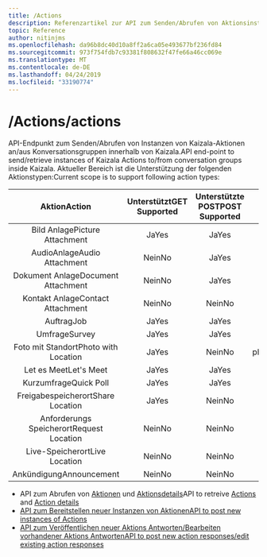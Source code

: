 ```yaml
---
title: /Actions
description: Referenzartikel zur API zum Senden/Abrufen von Aktionsinstanzen
topic: Reference
author: nitinjms
ms.openlocfilehash: da96b8dc40d10a8ff2a6ca05e493677bf236fd84
ms.sourcegitcommit: 973f754fdb7c93381f808632f47fe66a46cc069e
ms.translationtype: MT
ms.contentlocale: de-DE
ms.lasthandoff: 04/24/2019
ms.locfileid: "33190774"
---
```

# <a name="actions"></a><span data-ttu-id="844b5-103">/Actions</span><span class="sxs-lookup"><span data-stu-id="844b5-103">/actions</span></span>
<span data-ttu-id="844b5-104">API-Endpunkt zum Senden/Abrufen von Instanzen von Kaizala-Aktionen an/aus Konversationsgruppen innerhalb von Kaizala.</span><span class="sxs-lookup"><span data-stu-id="844b5-104">API end-point to send/retrieve instances of Kaizala Actions to/from conversation groups inside Kaizala.</span></span> <span data-ttu-id="844b5-105">Aktueller Bereich ist die Unterstützung der folgenden Aktionstypen:</span><span class="sxs-lookup"><span data-stu-id="844b5-105">Current scope is to support following action types:</span></span>

| <span data-ttu-id="844b5-106">Aktion</span><span class="sxs-lookup"><span data-stu-id="844b5-106">Action</span></span> | <span data-ttu-id="844b5-107">Unterstützt</span><span class="sxs-lookup"><span data-stu-id="844b5-107">GET Supported</span></span> | <span data-ttu-id="844b5-108">Unterstützte POST</span><span class="sxs-lookup"><span data-stu-id="844b5-108">POST Supported</span></span> | <span data-ttu-id="844b5-109">Id</span><span class="sxs-lookup"><span data-stu-id="844b5-109">Id</span></span> |
| :---: | :---: | :---: | :---: |
| <span data-ttu-id="844b5-110">Bild Anlage</span><span class="sxs-lookup"><span data-stu-id="844b5-110">Picture Attachment</span></span> | <span data-ttu-id="844b5-111">Ja</span><span class="sxs-lookup"><span data-stu-id="844b5-111">Yes</span></span> | <span data-ttu-id="844b5-112">Ja</span><span class="sxs-lookup"><span data-stu-id="844b5-112">Yes</span></span> | <span data-ttu-id="844b5-113">Abbildung</span><span class="sxs-lookup"><span data-stu-id="844b5-113">image</span></span> |
| <span data-ttu-id="844b5-114">AudioAnlage</span><span class="sxs-lookup"><span data-stu-id="844b5-114">Audio Attachment</span></span> | <span data-ttu-id="844b5-115">Nein</span><span class="sxs-lookup"><span data-stu-id="844b5-115">No</span></span> | <span data-ttu-id="844b5-116">Ja</span><span class="sxs-lookup"><span data-stu-id="844b5-116">Yes</span></span> | <span data-ttu-id="844b5-117">audio</span><span class="sxs-lookup"><span data-stu-id="844b5-117">audio</span></span> |
| <span data-ttu-id="844b5-118">Dokument Anlage</span><span class="sxs-lookup"><span data-stu-id="844b5-118">Document Attachment</span></span> | <span data-ttu-id="844b5-119">Nein</span><span class="sxs-lookup"><span data-stu-id="844b5-119">No</span></span> | <span data-ttu-id="844b5-120">Ja</span><span class="sxs-lookup"><span data-stu-id="844b5-120">Yes</span></span> | <span data-ttu-id="844b5-121">document</span><span class="sxs-lookup"><span data-stu-id="844b5-121">document</span></span> |
| <span data-ttu-id="844b5-122">Kontakt Anlage</span><span class="sxs-lookup"><span data-stu-id="844b5-122">Contact Attachment</span></span> | <span data-ttu-id="844b5-123">Nein</span><span class="sxs-lookup"><span data-stu-id="844b5-123">No</span></span> | <span data-ttu-id="844b5-124">Nein</span><span class="sxs-lookup"><span data-stu-id="844b5-124">No</span></span> | <span data-ttu-id="844b5-125">n/v</span><span class="sxs-lookup"><span data-stu-id="844b5-125">n/a</span></span> |
| <span data-ttu-id="844b5-126">Auftrag</span><span class="sxs-lookup"><span data-stu-id="844b5-126">Job</span></span> | <span data-ttu-id="844b5-127">Ja</span><span class="sxs-lookup"><span data-stu-id="844b5-127">Yes</span></span> | <span data-ttu-id="844b5-128">Ja</span><span class="sxs-lookup"><span data-stu-id="844b5-128">Yes</span></span> | <span data-ttu-id="844b5-129">Job</span><span class="sxs-lookup"><span data-stu-id="844b5-129">job</span></span> |
| <span data-ttu-id="844b5-130">Umfrage</span><span class="sxs-lookup"><span data-stu-id="844b5-130">Survey</span></span> | <span data-ttu-id="844b5-131">Ja</span><span class="sxs-lookup"><span data-stu-id="844b5-131">Yes</span></span> | <span data-ttu-id="844b5-132">Ja</span><span class="sxs-lookup"><span data-stu-id="844b5-132">Yes</span></span> | <span data-ttu-id="844b5-133">Umfrage</span><span class="sxs-lookup"><span data-stu-id="844b5-133">survey</span></span> |
| <span data-ttu-id="844b5-134">Foto mit Standort</span><span class="sxs-lookup"><span data-stu-id="844b5-134">Photo with Location</span></span> | <span data-ttu-id="844b5-135">Ja</span><span class="sxs-lookup"><span data-stu-id="844b5-135">Yes</span></span> | <span data-ttu-id="844b5-136">Nein</span><span class="sxs-lookup"><span data-stu-id="844b5-136">No</span></span> | <span data-ttu-id="844b5-137">photoWithLocation</span><span class="sxs-lookup"><span data-stu-id="844b5-137">photoWithLocation</span></span> |
| <span data-ttu-id="844b5-138">Let es Meet</span><span class="sxs-lookup"><span data-stu-id="844b5-138">Let's Meet</span></span> | <span data-ttu-id="844b5-139">Ja</span><span class="sxs-lookup"><span data-stu-id="844b5-139">Yes</span></span> | <span data-ttu-id="844b5-140">Ja</span><span class="sxs-lookup"><span data-stu-id="844b5-140">Yes</span></span> | <span data-ttu-id="844b5-141">letsmeet</span><span class="sxs-lookup"><span data-stu-id="844b5-141">letsmeet</span></span> |
| <span data-ttu-id="844b5-142">Kurzumfrage</span><span class="sxs-lookup"><span data-stu-id="844b5-142">Quick Poll</span></span> | <span data-ttu-id="844b5-143">Ja</span><span class="sxs-lookup"><span data-stu-id="844b5-143">Yes</span></span> | <span data-ttu-id="844b5-144">Ja</span><span class="sxs-lookup"><span data-stu-id="844b5-144">Yes</span></span> | <span data-ttu-id="844b5-145">Abfragen</span><span class="sxs-lookup"><span data-stu-id="844b5-145">poll</span></span> |
| <span data-ttu-id="844b5-146">Freigabespeicherort</span><span class="sxs-lookup"><span data-stu-id="844b5-146">Share Location</span></span> | <span data-ttu-id="844b5-147">Ja</span><span class="sxs-lookup"><span data-stu-id="844b5-147">Yes</span></span> | <span data-ttu-id="844b5-148">Nein</span><span class="sxs-lookup"><span data-stu-id="844b5-148">No</span></span> | <span data-ttu-id="844b5-149">shareLocation</span><span class="sxs-lookup"><span data-stu-id="844b5-149">shareLocation</span></span> |
| <span data-ttu-id="844b5-150">Anforderungs Speicherort</span><span class="sxs-lookup"><span data-stu-id="844b5-150">Request Location</span></span> | <span data-ttu-id="844b5-151">Nein</span><span class="sxs-lookup"><span data-stu-id="844b5-151">No</span></span> | <span data-ttu-id="844b5-152">Nein</span><span class="sxs-lookup"><span data-stu-id="844b5-152">No</span></span> | <span data-ttu-id="844b5-153">n/v</span><span class="sxs-lookup"><span data-stu-id="844b5-153">n/a</span></span> |
| <span data-ttu-id="844b5-154">Live-Speicherort</span><span class="sxs-lookup"><span data-stu-id="844b5-154">Live Location</span></span> | <span data-ttu-id="844b5-155">Nein</span><span class="sxs-lookup"><span data-stu-id="844b5-155">No</span></span> | <span data-ttu-id="844b5-156">Nein</span><span class="sxs-lookup"><span data-stu-id="844b5-156">No</span></span> | <span data-ttu-id="844b5-157">n/v</span><span class="sxs-lookup"><span data-stu-id="844b5-157">n/a</span></span> |
| <span data-ttu-id="844b5-158">Ankündigung</span><span class="sxs-lookup"><span data-stu-id="844b5-158">Announcement</span></span> | <span data-ttu-id="844b5-159">Nein</span><span class="sxs-lookup"><span data-stu-id="844b5-159">No</span></span> | <span data-ttu-id="844b5-160">Nein</span><span class="sxs-lookup"><span data-stu-id="844b5-160">No</span></span> | <span data-ttu-id="844b5-161">n/v</span><span class="sxs-lookup"><span data-stu-id="844b5-161">n/a</span></span> |


*   <span data-ttu-id="844b5-162">API zum Abrufen von [Aktionen](actions_get.md) und [Aktionsdetails](actionDetails.md)</span><span class="sxs-lookup"><span data-stu-id="844b5-162">API to retreive [Actions](actions_get.md) and [Action details](actionDetails.md)</span></span>
*   [<span data-ttu-id="844b5-163">API zum Bereitstellen neuer Instanzen von Aktionen</span><span class="sxs-lookup"><span data-stu-id="844b5-163">API to post new instances of Actions</span></span>](actions_post.md)
*   [<span data-ttu-id="844b5-164">API zum Veröffentlichen neuer Aktions Antworten/Bearbeiten vorhandener Aktions Antworten</span><span class="sxs-lookup"><span data-stu-id="844b5-164">API to post new action responses/edit existing action responses</span></span>](action_responses.md)
